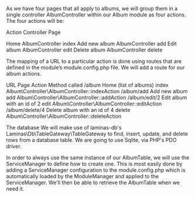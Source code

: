 As we have four pages that all apply to albums, we will group 
them in a single controller AlbumController within our Album 
module as four actions. The four actions will be:

Action 	            Controller 	            Page

Home 	            AlbumController 	    index
Add new album 	    AlbumController 	    add
Edit album 	        AlbumController 	    edit
Delete album 	    AlbumController 	    delete

The mapping of a URL to a particular action is done using 
routes that are defined in the module’s module.config.php file. 
We will add a route for our album actions.

URL 	            Page 	                        Action      Method called
/album 	            Home (list of albums) 	        index       Album\Controller\AlbumController::indexAction
/album/add 	        Add new album 	                add         Album\Controller\AlbumController::addAction
/album/edit/2 	    Edit album with an id of 2 	    edit        Album\Controller\AlbumController::editAction
/album/delete/4 	Delete album with an id of 4 	delete      Album\Controller\AlbumController::deleteAction


The database
We will make use of laminas-db's Laminas\Db\TableGateway\TableGateway to find, insert, update, and delete rows from a database table.
We are going to use Sqlite, via PHP's PDO driver.


In order to always use the same instance of our AlbumTable, we will use the ServiceManager to define how to create one. This is most easily done by adding a ServiceManager configuration to the module.config.php which is automatically loaded by the ModuleManager and applied to the ServiceManager. We'll then be able to retrieve the AlbumTable when we need it.